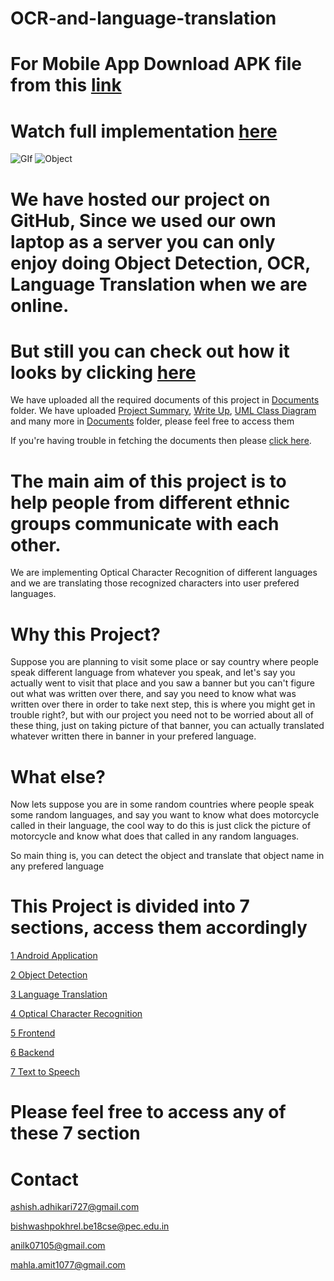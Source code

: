 # OCR-and-language-translation

# For Mobile App Download APK file from this [link](https://drive.google.com/drive/folders/1qvyiy0-t72qvkly3he0Jh3SYG1-AEIOc?usp=sharing)

# Watch full implementation [here](https://www.youtube.com/watch?v=xwLzUg2_SFk&ab_channel=TowardsAI)

![GIf](https://j.gifs.com/XL89nV.gif)  ![Object](https://j.gifs.com/vlGpDn.gif)



# We have hosted our project on GitHub, Since we used our own laptop as a server you can only enjoy doing Object Detection, OCR, Language Translation when we are online.
# But still you can check out how it looks by clicking [here](https://ashish807.github.io/OCR-and-language-translation/)

We have uploaded all the required documents of this project in [Documents](Documents/) folder. We have uploaded [Project Summary](Documents/Project_Summary.pdf), [Write Up](Documents/WriteUp.pdf), [UML Class Diagram](Documents/Class_diagram.pdf) and many more in [Documents](Documents/) folder, please feel free to access them

If you're having trouble in fetching the documents then please [click here](https://drive.google.com/drive/folders/1tKk6jZ-K9PmyAHa8lj9Tq65ICirgrGAY?usp=sharing).

# The main aim of this project is to help people from different ethnic groups communicate with each other.

We are implementing Optical Character Recognition of different languages and we are translating those recognized characters into user prefered languages.

# Why this Project?

Suppose you are planning to visit some place or say country where people speak different language from whatever you speak, and let's say you actually went to visit that place and you saw a banner but you can't figure out what was written over there, and say you need to know what was written over there in order to take next step, this is where you might get in trouble right?, but with our project you need not to be worried about all of these thing, just on taking picture of that banner, you can actually translated whatever written there in banner in your prefered language.

# What else?

Now lets suppose you are in some random countries where people speak some random languages, and say you want to know what does motorcycle called in their language, the cool way to do this is just click the picture of motorcycle and know what does that called in any random languages.

So main thing is, you can detect the object and translate that object name in any prefered language

# This Project is divided into 7 sections, access them accordingly 

[1 Android Application](https://github.com/ashish807/OCR-and-language-translation/tree/master/App%20Development/ocrLanProject)

[2 Object Detection](https://github.com/ashish807/OCR-and-language-translation/tree/master/Object%20Detetion)

[3 Language Translation](https://github.com/ashish807/OCR-and-language-translation/tree/master/Language%20Translation)

[4 Optical Character Recognition](https://github.com/ashish807/OCR-and-language-translation/tree/master/OCR)

[5 Frontend](https://github.com/ashish807/OCR-and-language-translation/tree/master/Frontend)

[6 Backend](https://github.com/ashish807/OCR-and-language-translation/tree/master/Backend)

[7 Text to Speech](https://github.com/ashish807/OCR-and-language-translation/tree/master/Text_to_audio)

# Please feel free to access any of these 7 section

# Contact
ashish.adhikari727@gmail.com

bishwashpokhrel.be18cse@pec.edu.in

anilk07105@gmail.com

mahla.amit1077@gmail.com

